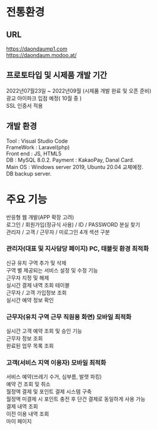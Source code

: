 # 전통환경
## URL
https://daondaump1.com  
https://daondaum.modoo.at/
## 프로토타입 및 시제품 개발 기간  
2022년07월23일 ~ 2022년09월 (시제품 개발 완료 및 오픈 준비)  
광교 아이파크 입점 예정( 10월 중 )  
SSL 인증서 적용  
## 개발 환경
Tool : Visual Studio Code  
FrameWork : Laravel(php)  
Front end : JS, HTML5  
DB : MySQL 8.0.2. 
Payment : KakaoPay, Danal Card.  
Main OS : Windows server 2019, Ubuntu 20.04 교체예정.  
DB backup server.  
# 주요 기능
반응형 웹 개발(APP 확장 고려)  
로그인 / 회원가입(정규식 사용) / ID / PASSWORD 분실 찾기  
관리자 / 고객 / 근무자 / 미로그인 4개 섹션 구분  
### 관리자(대표 및 지사담당 페이지) PC, 태블릿 환경 최적화  
신규 유치 구역 추가 및 삭제  
구역 별 제공되는 서비스 설정 및 수정 기능  
근무자 지정 및 해제  
실시간 결제 내역 조회 테이블  
근무자 / 고객 가입정보 조회  
실시간 예약 정보 확인
### 근무자(유치 구역 근무 직원용 화면) 모바일 최적화
실시간 고객 예약 조회 및 승인 기능  
근무자 정보 조회  
완료된 업무 목록 조회  
### 고객(서비스 지역 이용자) 모바일 최적화
서비스 예약(쓰레기 수거, 심부름, 발렛 파킹)  
예약 건 조회 및 취소  
월정액 결제 및 포인트 결제 시스템 구축  
월정액 미결제 시 포인트 충전 후 단건 결제로 동일하게 사용 가능  
결제 내역 조회  
이전 이용 내역 조회  
마이 페이지  
